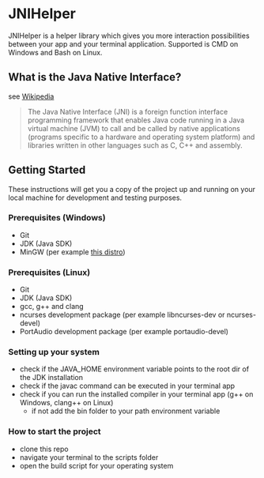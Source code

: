 # JNIHelper

JNIHelper is a helper library which gives you more interaction possibilities 
between your app and your terminal application. Supported is CMD on Windows 
and Bash on Linux.

## What is the Java Native Interface?
see [Wikipedia](https://en.wikipedia.org/wiki/Java_Native_Interface)

> The Java Native Interface (JNI) is a foreign function interface programming 
framework that enables Java code running in a Java virtual machine (JVM) to 
call and be called by native applications (programs specific to a hardware 
and operating system platform) and libraries written in other languages such 
as C, C++ and assembly.

## Getting Started

These instructions will get you a copy of the project up and running on your 
local machine for development and testing purposes.

### Prerequisites (Windows)

* Git
* JDK (Java SDK)
* MinGW (per example [this distro](https://nuwen.net/mingw.html))

### Prerequisites (Linux)
* Git
* JDK (Java SDK)
* gcc, g++ and clang
* ncurses development package (per example libncurses-dev or ncurses-devel)
* PortAudio development package (per example portaudio-devel)

### Setting up your system
* check if the JAVA_HOME environment variable points to the root dir of the 
JDK installation
* check if the javac command can be executed in your terminal app
* check if you can run the installed compiler in your terminal app 
(g++ on Windows, clang++ on Linux)
    - if not add the bin folder to your path environment variable

### How to start the project
* clone this repo
* navigate your terminal to the scripts folder
* open the build script for your operating system
